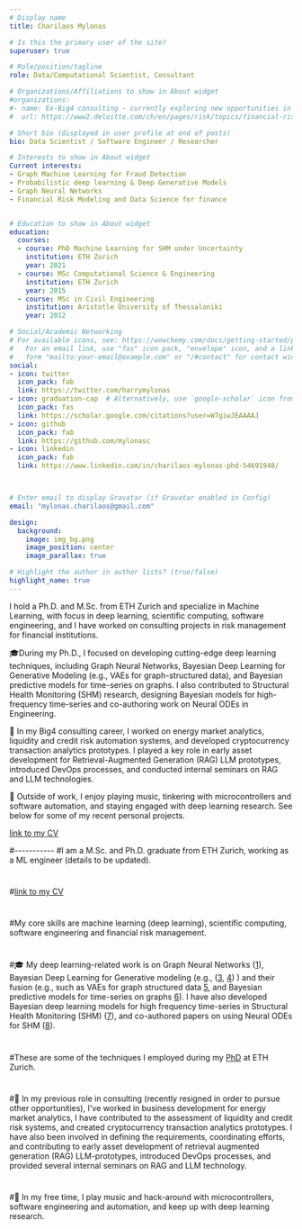 ```yaml
---
# Display name
title: Charilaos Mylonas

# Is this the primary user of the site?
superuser: true

# Role/position/tagline
role: Data/Computational Scientist, Consultant

# Organizations/Affiliations to show in About widget
#organizations:
#- name: Ex-Big4 consulting - currently exploring new opportunities in an ML Startup.
#  url: https://www2.deloitte.com/ch/en/pages/risk/topics/financial-risk.html?icid=nav2_financial-risk

# Short bio (displayed in user profile at end of posts)
bio: Data Scientist / Software Engineer / Researcher

# Interests to show in About widget
Current interests:
- Graph Machine Learning for Fraud Detection
- Probabilistic deep learning & Deep Generative Models
- Graph Neural Networks
- Financial Risk Modeling and Data Science for finance


# Education to show in About widget
education:
  courses:
  - course: PhD Machine Learning for SHM under Uncertainty
    institution: ETH Zurich
    year: 2021 
  - course: MSc Computational Science & Engineering
    institution: ETH Zurich
    year: 2015
  - course: MSc in Civil Engineering
    institution: Aristotle University of Thessaloniki
    year: 2012

# Social/Academic Networking
# For available icons, see: https://wowchemy.com/docs/getting-started/page-builder/#icons
#   For an email link, use "fas" icon pack, "envelope" icon, and a link in the
#   form "mailto:your-email@example.com" or "/#contact" for contact widget.
social:
- icon: twitter
  icon_pack: fab
  link: https://twitter.com/harrymylonas
- icon: graduation-cap  # Alternatively, use `google-scholar` icon from `ai` icon pack
  icon_pack: fas
  link: https://scholar.google.com/citations?user=W7giwJEAAAAJ
- icon: github
  icon_pack: fab
  link: https://github.com/mylonasc
- icon: linkedin
  icon_pack: fab
  link: https://www.linkedin.com/in/charilaos-mylonas-phd-54691948/



# Enter email to display Gravatar (if Gravatar enabled in Config)
email: "mylonas.charilaos@gmail.com"

design:
  background: 
    image: img_bg.png
    image_position: center
    image_parallax: true

# Highlight the author in author lists? (true/false)
highlight_name: true
---
```


I hold a Ph.D. and M.Sc. from ETH Zurich and specialize in Machine Learning, with focus in deep learning, scientific computing, software engineering, and I have worked on consulting projects in risk management for financial institutions.

🎓During my Ph.D., I focused on developing cutting-edge deep learning techniques, including Graph Neural Networks, Bayesian Deep Learning for Generative Modeling (e.g., VAEs for graph-structured data), and Bayesian predictive models for time-series on graphs.
I also contributed to Structural Health Monitoring (SHM) research, designing Bayesian models for high-frequency time-series and co-authoring work on Neural ODEs in Engineering.

💼 In my Big4 consulting career, I worked on energy market analytics, liquidity and credit risk automation systems, and developed cryptocurrency transaction analytics prototypes. I played a key role in early asset development for Retrieval-Augmented Generation (RAG) LLM prototypes, introduced DevOps processes, and conducted internal seminars on RAG and LLM technologies.

🎹 Outside of work, I enjoy playing music, tinkering with microcontrollers and software automation, and staying engaged with deep learning research.
See below for some of my recent personal projects.

[link to my CV]( uploads/MylonasCharilaos_Oct24_nt_v3-1.pdf)

#-----------
#I am a M.Sc. and Ph.D. graduate from ETH Zurich, working as a ML engineer (details to be updated).
#
#[link to my CV]( uploads/MylonasCharilaos_Oct24_nt_v3-1.pdf)
#
#My core skills are machine learning (deep learning), scientific computing, software engineering and financial risk management.
#
#🎓 My deep learning-related work is on Graph Neural Networks ([1](https://github.com/mylonasc/tf_gnns)), Bayesian Deep Learning for Generative modeling (e.g., ([3](https://onlinelibrary.wiley.com/doi/full/10.1002/we.2621), [4](https://www.research-collection.ethz.ch/bitstream/handle/20.500.11850/385323/4/GeneGolubPoster.pdf)) ) and their fusion (e.g., such as VAEs for graph structured data [5](https://arxiv.org/abs/2106.16049), and Bayesian predictive models for time-series on graphs [6](https://arxiv.org/abs/2012.06791)). I have also developed Bayesian deep learning models for high frequency time-series in Structural Health Monitoring (SHM) ([7](https://www.mdpi.com/1424-8220/21/19/6325)), and co-authored papers on using Neural ODEs for SHM ([8](https://www.sciencedirect.com/science/article/abs/pii/S0022460X21002686)). 
#
#These are some of the techniques I employed during my [PhD](https://www.research-collection.ethz.ch/handle/20.500.11850/511551) at ETH Zurich.
#
#💼 In my previous role in consulting (recently resigned in order to pursue other opportunities), I've worked in business development for energy market analytics, I have contributed to the assessment of liquidity and credit risk systems, and created cryptocurrency transaction analytics prototypes. I have also been involved in defining the requirements, coordinating efforts, and contributing to early asset development of retrieval augmented generation (RAG) LLM-prototypes, introduced DevOps processes, and provided several internal seminars on RAG and LLM technology.
#
#🎹 In my free time, I play music and hack-around with microcontrollers, software engineering and automation, and keep up with deep learning research.
#

